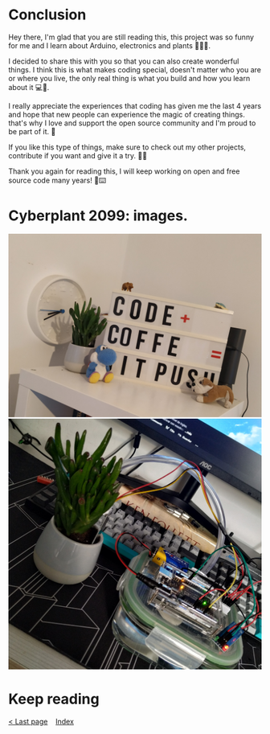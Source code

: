 # Conclusion

Hey there, I'm glad that you are still reading this, this project was so funny for me and I learn about Arduino, electronics and plants 🤖💡🌱. 

I decided to share this with you so that you can also create wonderful things. I think this is what makes coding special, doesn't matter who you are or where you live, the only real thing is what you build and how you learn about it 💻💖.

I really appreciate the experiences that coding has given me the last 4 years and hope that new people can experience the magic of creating things. that's why I love and support the open source community and I'm proud to be part of it. 💙

If you like this type of things, make sure to check out my other projects, contribute if you want and give it a try. 🧪🔬

Thank you again for reading this, I will keep working on open and free source code many years! 📆⌨️


# Cyberplant 2099: images.
![Cyberplant](../images/Plant2.jpg)
![Cyberplant circuits](../images/Plant1.jpg)


# Keep reading
[ < Last page](./03_Software.md)
&nbsp;&nbsp;
[Index](../README.md)